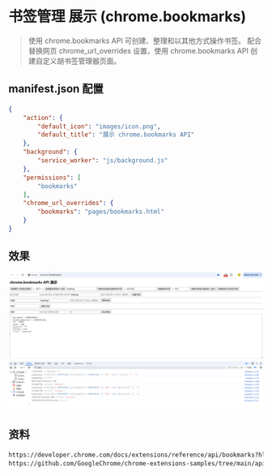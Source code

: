 # 书签管理 展示 (chrome.bookmarks)

> 使用 chrome.bookmarks API 可创建、整理和以其他方式操作书签。
> 配合替换网页 chrome_url_overrides 设置，使用 chrome.bookmarks API 创建自定义胡书签管理器页面。

## manifest.json 配置
```json
{
    "action": {
        "default_icon": "images/icon.png",
        "default_title": "展示 chrome.bookmarks API"
    },
    "background": {
        "service_worker": "js/background.js"
    },
    "permissions": [
        "bookmarks"
    ],
    "chrome_url_overrides": {
        "bookmarks": "pages/bookmarks.html"
    }
}
```

## 效果
![效果](./docs/effect.png)


## 资料
```markdown
https://developer.chrome.com/docs/extensions/reference/api/bookmarks?hl=zh-cn
https://github.com/GoogleChrome/chrome-extensions-samples/tree/main/api-samples/bookmarks
```